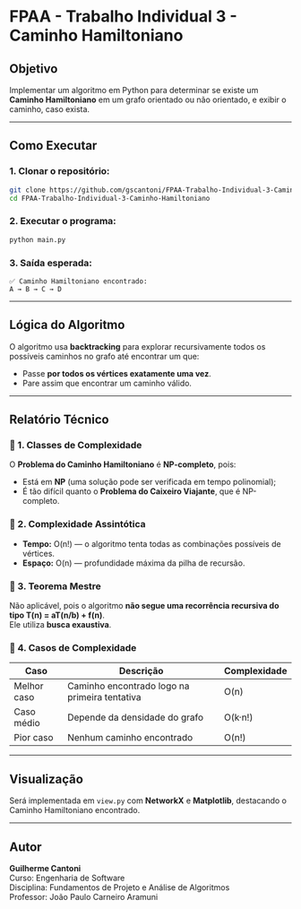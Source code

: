 # FPAA - Trabalho Individual 3 - Caminho Hamiltoniano

##  Objetivo
Implementar um algoritmo em Python para determinar se existe um **Caminho Hamiltoniano** em um grafo orientado ou não orientado, e exibir o caminho, caso exista.

---

##  Como Executar

### 1. Clonar o repositório:
```bash
git clone https://github.com/gscantoni/FPAA-Trabalho-Individual-3-Caminho-Hamiltoniano.git
cd FPAA-Trabalho-Individual-3-Caminho-Hamiltoniano
```

### 2. Executar o programa:
```bash
python main.py
```

### 3. Saída esperada:
```
✅ Caminho Hamiltoniano encontrado:
A → B → C → D
```

---

##  Lógica do Algoritmo

O algoritmo usa **backtracking** para explorar recursivamente todos os possíveis caminhos no grafo até encontrar um que:
- Passe **por todos os vértices exatamente uma vez**.
- Pare assim que encontrar um caminho válido.

---

##  Relatório Técnico

### 🔹 1. Classes de Complexidade
O **Problema do Caminho Hamiltoniano** é **NP-completo**, pois:
- Está em **NP** (uma solução pode ser verificada em tempo polinomial);
- É tão difícil quanto o **Problema do Caixeiro Viajante**, que é NP-completo.

### 🔹 2. Complexidade Assintótica
- **Tempo:** O(n!) — o algoritmo tenta todas as combinações possíveis de vértices.  
- **Espaço:** O(n) — profundidade máxima da pilha de recursão.

### 🔹 3. Teorema Mestre
Não aplicável, pois o algoritmo **não segue uma recorrência recursiva do tipo T(n) = aT(n/b) + f(n)**.  
Ele utiliza **busca exaustiva**.

### 🔹 4. Casos de Complexidade
| Caso | Descrição | Complexidade |
|------|------------|---------------|
| Melhor caso | Caminho encontrado logo na primeira tentativa | O(n) |
| Caso médio | Depende da densidade do grafo | O(k·n!) |
| Pior caso | Nenhum caminho encontrado | O(n!) |

---

## Visualização
Será implementada em `view.py` com **NetworkX** e **Matplotlib**, destacando o Caminho Hamiltoniano encontrado.

---

## Autor
**Guilherme Cantoni**  
Curso: Engenharia de Software  
Disciplina: Fundamentos de Projeto e Análise de Algoritmos  
Professor: João Paulo Carneiro Aramuni

